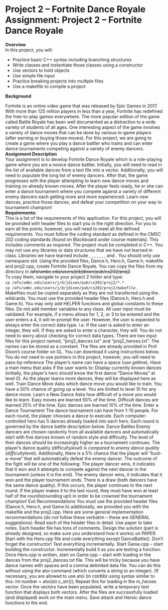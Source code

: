 # Project 2 – Fortnite Dance Royale <br> Assignment: Project 2 – Fortnite Dance Royale

**Overview**<br>
In this project, you will:<br>
- Practice basic C++ syntax including branching structures
- Write classes and instantiate those classes using a constructor
- Use vectors to hold objects
- Use simple file input
- Practice breaking projects into multiple files
- Use a makefile to compile a project


**Background**

Fortnite is an online video game that was released by Epic Games in 2017. With more than 125 million players in less than a year, Fortnite has redefined the free-to-play games everywhere. The more popular edition of the game called Battle Royale has been well documented as a distraction to a wide variety of students of all ages.
One interesting aspect of the game involves a variety of dance moves that can be done by various in-game players (after earning or buying those moves). For this project, we are going to create a game where you play a dance battler who trains and can enter dance tournaments competing against a variety of enemy dancers.<br>
**Assignment Description**<br>
Your assignment is to develop Fortnite Dance Royale which is a role-playing game where you are a novice dance battler. Initially, you will need to read in the list of available dances from a text file into a vector. Additionally, you will need to populate the long list of enemy dancers. After that, the game progresses with the player attempting to learn new dance moves and training on already known moves. After the player feels ready, he or she can enter a dance tournament where you compete against a variety of different enemy dancers each getting more and more experienced. Learn new dances, practice those dances, and defeat your competition on your way to tournament champion!
<br>**Requirements:**<br>
This is a list of the requirements of this application. For this project, you will be provided with header files to start you in the right direction. For you to earn all the points, however, you will need to meet all the defined requirements.
You must follow the coding standard as defined in the CMSC 202 coding standards (found on Blackboard under course materials). This includes comments as required.
The project must be completed in C++. You may not use any libraries or data structures that we have not learned in class. Libraries we have learned include <iostream>, <fstream>, <iomanip>, <vector>, <cmath>, <ctime>, <cstdlib>, and <string>. You should only use namespace std.
Using the provided files, Dance.h, Hero.h, Game.h, makefile and proj2.cpp, create Fortnite Dance Royale. You can copy the files from my directory in ~~/afs/umbc.edu/users/j/d/jdixon/pub/cs202/proj2~~. <br>
To copy them, navigate to your project 2 folder and type:<br>
```cp /afs/umbc.edu/users/j/d/jdixon/pub/cs202/proj2/*.*``` .<br>
```cp /afs/umbc.edu/users/j/d/jdixon/pub/cs202/proj2/makefile``` .<br>
Makefiles must be copied separately as they are not transferred using the *.* wildcards.
You must use the provided header files (Dance.h, Hero.h and Game.h). You may only add HELPER functions and global constants to these files. Do not add member variables to any class.
All user input must be validated. For example, if a menu allows for 1, 2, or 3 to be entered and the user enters a 4, it will re-prompt the user. However, the user is expected to always enter the correct data type. i.e. If the user is asked to enter an integer, they will. If they are asked to enter a character, they will. You do not need to worry about checking for correct data types.
There are two input files for this project named, “proj2_dances.txt” and “proj2_heroes.txt”. The names can be stored as a constant. The files are already provided in Prof. Dixon’s course folder on GL. You can download it using instructions below.
You do not need to use pointers in this project, however, you will need to pass-by-reference
The player’s name can have a space (use getline).
Have a main menu that asks if the user wants to:
Display currently known dances (initially, the player’s hero should know the first dance “Dance Moves” at level 0). As the player learns more dances, they will be displayed here as well.
Train Dance Move
Asks which dance move you would like to train. You have a 50% chance of going up a level. You are limited to level 10 for any dance move.
Learn a New Dance
Asks how difficult of a move you would like to learn. Easy moves are learned 50% of the time. Difficult dances are learned 25% of the time. Epic dances are learned 10% of the time.
Enter a Dance Tournament
The dance tournament can have from 1-10 people. For each round, the player chooses a dance to execute. Each computer-controlled hero has 5 dances already loaded into each hero. Each round is governed by the dance battle description below.
Dance Battles
Enemy dancers are chosen randomly from all available dancers and automatically start with five dances known of random style and difficulty. The level of their dances should be increasingly higher as a tournament continues.
The player’s dance quality (difficulty*level) is compared to enemy dance quality (difficulty*level). Additionally, there is a 5% chance that the player will “bust-a-move” that will automatically defeat the enemy dancer.
The outcome of the fight will be one of the following:
The player dancer wins, it indicates that it won and it attempts to compete against the next dancer in the tournament (unless it is the end).
The enemy dancer wins, it indicates that it won and the player tournament ends.
There is a draw (both dancers have the same dance quality). If this occurs, the player continues to the next round.
If the player makes it to the last round, they must have won at least half of the rounds(rounding up!) in order to be crowned the tournament champion!
Exit
Recommendations
You must use the provided header files (Dance.h, Hero.h, and Game.h) additionally, we provided you with the makefile and the proj2.cpp. 
Here are some general implementation recommendations (do not follow these verbatim – these are GENERAL suggestions):
Read each of the header files in detail. Use paper to take notes. Each header file has tons of comments.
Design the solution (part is already designed, so make sure you understand how it works) on PAPER.
Start with the Hero.cpp file and code everything except DanceBattle(). Don’t forget the constructor! Test everything incrementally.
Start Game.cpp – start building the constructor. Incrementally build it as you are testing a function.
Once Hero.cpp is written, start on Game.cpp – start with loading in the dances from the proj2_dances.txt file. This will be tricky because you have dance names with spaces and a comma delimited data file. You can do this without using the atoi command (which converts a string to an integer). (If necessary, you are allowed to use atoi (in cstdlib) using syntax similar to this: int number = atoi(str.c_str()); Repeat this for loading in the m_heroes vector.
Once the vectors have been populated, write a temporary test function that displays both vectors. 
After the files are successfully loaded (and displayed) work on the main menu.
Save attack and Heroic dance functions to the end.
